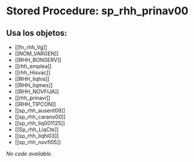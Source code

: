 # Stored Procedure: sp_rhh_prinav00

## Usa los objetos:
- [[fn_rhh_Vg]]
- [[NOM_VARGEN]]
- [[RHH_BONSERV]]
- [[rhh_emplea]]
- [[rhh_Hisvac]]
- [[RHH_liqhis]]
- [[RHH_liqmes]]
- [[RHH_NOVFIJA]]
- [[rhh_prinavi]]
- [[RHH_TIPCON]]
- [[sp_rhh_ausent09]]
- [[sp_rhh_carano00]]
- [[sp_rhh_liq001125]]
- [[Sp_rhh_LiqCte]]
- [[sp_rhh_liqhi03]]
- [[sp_rhh_novfi05]]

*No code available.*
